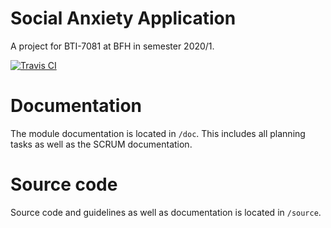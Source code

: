 Social Anxiety Application
===

A project for BTI-7081 at BFH in semester 2020/1.

[![Travis CI](https://travis-ci.com/github/zeroplexer/ch.bfh.bti7081.s2020.blue.svg?branch=master)](https://travis-ci.com/github/zeroplexer/ch.bfh.bti7081.s2020.blue)

# Documentation
The module documentation is located in `/doc`. This includes all planning tasks as well as the SCRUM documentation.

# Source code
Source code and guidelines as well as documentation is located in `/source`.
